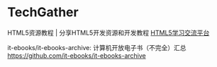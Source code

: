 # TechGather

HTML5资源教程 | 分享HTML5开发资源和开发教程
[HTML5学习交流平台](http://www.html5tricks.com/)

it-ebooks/it-ebooks-archive: 计算机开放电子书（不完全）汇总
https://github.com/it-ebooks/it-ebooks-archive
